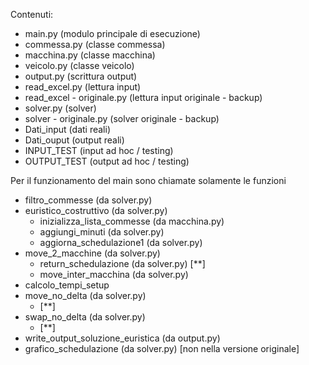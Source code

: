 Contenuti:
- main.py (modulo principale di esecuzione)
- commessa.py (classe commessa)
- macchina.py (classe macchina)
- veicolo.py (classe veicolo)
- output.py (scrittura output)
- read_excel.py (lettura input)
- read_excel - originale.py (lettura input originale - backup)
- solver.py (solver)
- solver - originale.py (solver originale - backup)
- Dati_input (dati reali)
- Dati_ouput (output reali)
- INPUT_TEST (input ad hoc / testing)
- OUTPUT_TEST (output ad hoc / testing)

Per il funzionamento del main sono chiamate solamente le funzioni
- filtro_commesse (da solver.py)
- euristico_costruttivo (da solver.py)
  - inizializza_lista_commesse (da macchina.py)
  - aggiungi_minuti (da solver.py)
  - aggiorna_schedulazione1 (da solver.py)
- move_2_macchine (da solver.py)
  - return_schedulazione (da solver.py) [**]
  - move_inter_macchina (da solver.py)
- calcolo_tempi_setup
- move_no_delta (da solver.py)
  - [**]
- swap_no_delta (da solver.py)
  - [**]
- write_output_soluzione_euristica (da output.py)
- grafico_schedulazione (da solver.py) [non nella versione originale]
